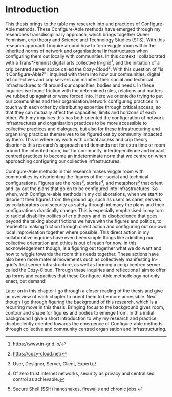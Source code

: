# Introduction

This thesis brings to the table my research into and practices of Configure-Able methods. These Configure-Able methods have emerged through my researches transdisciplinary approach, which brings together Queer Feminism, crip theory and Science and Technology Studies (STS). With this research approach I inquire around how to form wiggle room within the inherited norms of network and organisational infrastructures when configuring them out locally with communities. In this context I collaborated with a Trans\*Feminist digital arts collective In-grid[^q1], and the initiation of a crip centred server space called the Cozy-Cloud[^q2]. With this question of "is it Configure-Able?" I inquired with them into how our communities, digital art collectives and crip servers can manifest their social and technical infrastructures to fit around our capacities, bodies and needs. In these inquiries we found friction with the determined roles, relations and matters we rubbed up against or were forced into. Here we orientedto trying to put our communities and their organisation/network configuring practices in touch with each other by distributing expertise through critical access, so that they can mutually affect the capacities, limits and horizons of each other. With my inquiries this has both oriented the configuration of network infrastructures and organisation practices to be more accessible to collective practices and dialogues, but also for these infrastructuring and organising practices themselves to be figured out by community impacted by them. This is where my work with critical access and crip theory disorients this research\'s approach and demands not for extra time or room around the inherited norm, but for community, interdependence and impact centred practices to become an indeterminate norm that we centre on when approaching configuring our collective infrastructures.

Configure-Able methods in this research makes wiggle room with communities by disorienting the figures of their social and technical configurations. Figures are the roles[^q3], stories[^q4], and metaphors[^q5] that orient and lay out the plans that go on to be configured into infrastructures. So when, with Configure-able methods in my collaborations, when we start to disorient their figures from the ground up, such as users as carer, servers as collaborators and security as safety through intimacy the plans and their configurations drastically change. This is especially emphasised in my turn to radical disability politics of crip theory and its disobedience that goes beyond the talking about frictions we have with the figures and politics, to reorient to making friction through direct action and configuring out our own local improvisation together where possible. This direct action in my collaborative inquiries have even been simple things like admitting our collective orientation and ethics is out of reach for now. In this acknowledgement though, is a figuring out together what we do want and how to wiggle towards the room this needs together. These actions have also been more material movements such as collectively manifesting In-grid's first server infrastructure, as well as forming a ccrip centred server called the Cozy-Cloud. Through these inquiries and reflections I aim to offer up forms and capacities that these Configure-Able methodology not only enact, but demand!

Later on in this chapter I go through a closer reading of the thesis and give an overview of each chapter to orient them to be more accessible. Next though I go through figuring the background of this research, which is a recurring move in this thesis. Bringing focus to the background gives room, contour and shape for figures and bodies to emerge from. In this initial background I give a short introduction to why my research and practice disobediently oriented towards the emergence of Configure-able methods through collective and community centred organisation and infrastructuring.

[^q1]: <https://www.in-grid.io/>
[^q2]: <https://cozy-cloud.net/>
[^q3]: User, Designer, Server, Client, Expert
[^q4]: Of zero trust internet networks, security as privacy and centralised control as achievable.
[^q5]: Secure Shell (SSH) handshakes, firewalls and chronic jobs.
